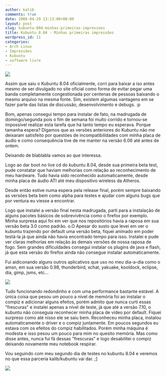 ```yaml
---
author: kalib
comments: true
date: 2008-04-29 13:13:00+00:00
layout: post
slug: kubuntu-804-minhas-primeiras-impressoes
title: Kubuntu 8.04 - Minhas primeiras impressões
wordpress_id: 11
categories:
- Arch Linux
- Impressões
- Kubuntu
- software livre
---
```


![](http://3.bp.blogspot.com/_5kfJplBiYy0/SBcnwFJ9LTI/AAAAAAAAACM/7rF76rr-ZL8/s320/kubuntu_splash.jpg)  

Assim que saiu o Kubuntu 8.04 oficialmente, corri para baixar a iso antes mesmo de ser divulgado no site oficial como forma de evitar pegar uma banda completamente congestionada por centenas de pessoas baixando o mesmo arquivo na mesma fonte. Sim, existem algumas vantagens em se fazer parte das listas de discussão, desenvolvimento e debugs. :p




Bom, apenas consegui tempo para instalar de fato, na madrugada de domingo/segunda pois o fim de semana foi muito corrido e tornou-se impossível realizar esta tarefa que há tanto tempo eu esperava. Porque tamanha espera? Digamos que as versões anteriores do Kubuntu não me deixaram satisfeito por questões de incompatibilidades com minha placa de áudio e como consequência tive de me manter na versão 6.06 até antes de ontem.




Deixando de blablabla vamos ao que interessa.




Logo ao dar boot no live cd do kubuntu 8.04, desde sua primeira beta test, pude constatar que haviam melhorias com relação ao reconhecimento de meu hardware. Tudo havia sido reconhecido automaticamente, desde minha placa de áudio ATI até meu dispositivo wireless da Atheros.




Desde então estive numa espera pela release final, porém sempre baixando as versões beta bem como alpha para testes e ajudar com alguns bugs que por ventura eu viesse a encontrar.




Logo que instalei a versão final nesta madrugada, parti para a instalação de alguns pacotes básicos de sobrevivência como o firefox por exemplo. Minha surpresa aqui foi em ver que nos repositórios havia a raposa em sua versão beta 3.0 como padrão. o.O Apesar do susto que levei em ver o kubuntu trazendo por default uma versão beta, fiquei animado em poder testá-la já que ainda não havia encontrado tempo para isso. Instalei e pude ver claras melhorias em relação às demais versões de nossa raposa de fogo. Sem grandes dificuldades consegui instalar os plugins de java e flash, já que esta versão do firefox ainda não consegue instalar automaticamente.




Fui aidiconando alguns outros aplicativos que uso no meu dia-a-dia como o amsn, em sua versão 0.98, thunderbird, xchat, yakuake, kooldock, eclipse, dia, gimp, jsms, etc...




![](http://4.bp.blogspot.com/_5kfJplBiYy0/SBckYVJ9LSI/AAAAAAAAACE/CZMLJ4x8LZU/s320/first.png)




Tudo funcionando redondinho e com uma performance bastante estável. A única coisa que pesou um pouco a nível de memória foi ao instalar o compiz e adicionar alguns efeitos, porém admito que nunca curti essas "frescuras" e instalei apenas a nível de teste, já que até a versão 7.10, o kubuntu não conseguia reconhecer minha placa de vídeo por default. Fiquei surpreso como até nisso ele se saiu bem. Reconheceu minha placa, instalou automaticamente o driver e o compiz juntamente. Em poucos segundos eu estava com os efeitos do compiz habilitados. Porém minha máquina é modesta e isso pesou um pouco para mim no quesito memória. Mas como disse antes, nunca fui fã dessas "frescuras" e logo desabilitei o compiz deixando novamente meu notebook respirar.




Vou seguindo com meu segundo dia de testes no kubuntu 8.04 e veremos no que essa parceria kalib/kubuntu vai dar. ;]




![](http://img376.imageshack.us/img376/8000/userbar635980sd7.gif)



